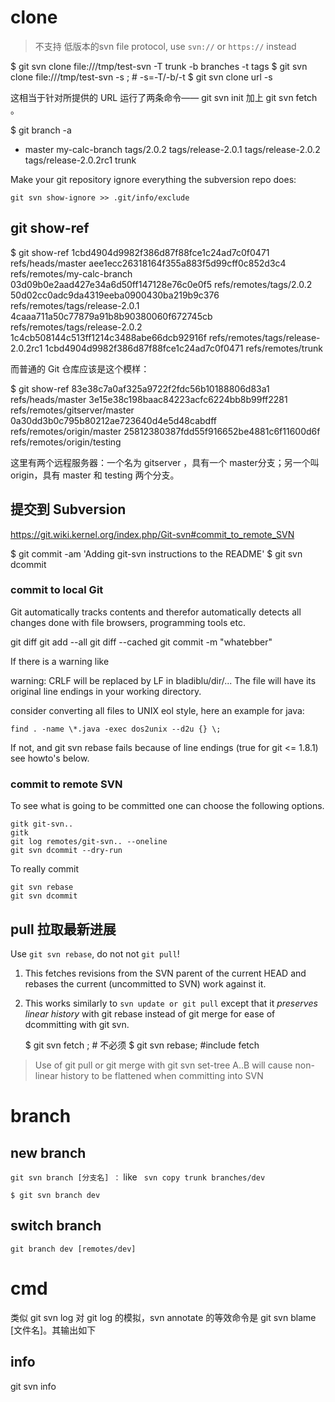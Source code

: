 # clone
> 不支持 低版本的svn file protocol, use `svn://` or `https://` instead

  $ git svn clone file:///tmp/test-svn -T trunk -b branches -t tags
  $ git svn clone file:///tmp/test-svn -s ; # -s=-T/-b/-t
  $ git svn clone url -s

这相当于针对所提供的 URL 运行了两条命令—— git svn init 加上 git svn fetch 。

  $ git branch -a
  * master
    my-calc-branch
    tags/2.0.2
    tags/release-2.0.1
    tags/release-2.0.2
    tags/release-2.0.2rc1
    trunk

Make your git repository ignore everything the subversion repo does:

    git svn show-ignore >> .git/info/exclude

## git show-ref

  $ git show-ref
  1cbd4904d9982f386d87f88fce1c24ad7c0f0471 refs/heads/master
  aee1ecc26318164f355a883f5d99cff0c852d3c4 refs/remotes/my-calc-branch
  03d09b0e2aad427e34a6d50ff147128e76c0e0f5 refs/remotes/tags/2.0.2
  50d02cc0adc9da4319eeba0900430ba219b9c376 refs/remotes/tags/release-2.0.1
  4caaa711a50c77879a91b8b90380060f672745cb refs/remotes/tags/release-2.0.2
  1c4cb508144c513ff1214c3488abe66dcb92916f refs/remotes/tags/release-2.0.2rc1
  1cbd4904d9982f386d87f88fce1c24ad7c0f0471 refs/remotes/trunk

而普通的 Git 仓库应该是这个模样：

  $ git show-ref
  83e38c7a0af325a9722f2fdc56b10188806d83a1 refs/heads/master
  3e15e38c198baac84223acfc6224bb8b99ff2281 refs/remotes/gitserver/master
  0a30dd3b0c795b80212ae723640d4e5d48cabdff refs/remotes/origin/master
  25812380387fdd55f916652be4881c6f11600d6f refs/remotes/origin/testing

这里有两个远程服务器：一个名为 gitserver ，具有一个 master分支；另一个叫 origin，具有 master 和 testing 两个分支。

## 提交到 Subversion
https://git.wiki.kernel.org/index.php/Git-svn#commit_to_remote_SVN

  $ git commit -am 'Adding git-svn instructions to the README'
  $ git svn dcommit

### commit to local Git
Git automatically tracks contents and therefor automatically detects all changes done with file browsers, programming tools etc.

  git diff
  git add --all
  git diff --cached
  git commit -m "whatebber"

If there is a warning like

   warning: CRLF will be replaced by LF in bladiblu/dir/...
   The file will have its original line endings in your working directory.

consider converting all files to UNIX eol style, here an example for java:

    find . -name \*.java -exec dos2unix --d2u {} \;

If not, and git svn rebase fails because of line endings (true for git <= 1.8.1) see howto's below.

### commit to remote SVN
To see what is going to be committed one can choose the following options.

    gitk git-svn..
    gitk
    git log remotes/git-svn.. --oneline
    git svn dcommit --dry-run

To really commit

    git svn rebase
    git svn dcommit

## pull 拉取最新进展
Use `git svn rebase`, do not not `git pull`!
1. This fetches revisions from the SVN parent of the current HEAD and rebases the current (uncommitted to SVN) work against it.
2. This works similarly to `svn update or git pull` except that it *preserves linear history* with git rebase instead of git merge for ease of dcommitting with git svn.

    $ git svn fetch ; # 不必须
    $ git svn rebase; #include fetch

> Use of git pull or git merge with git svn set-tree A..B will cause non-linear history to be flattened when committing into SVN

# branch

## new branch
`git svn branch [分支名] ：` like ` svn copy trunk branches/dev`

    $ git svn branch dev

## switch branch

    git branch dev [remotes/dev]

# cmd
类似 git svn log 对 git log 的模拟，svn annotate 的等效命令是 git svn blame [文件名]。其输出如下

## info
git svn info
